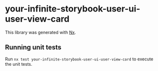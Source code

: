 # your-infinite-storybook-user-ui-user-view-card

This library was generated with [Nx](https://nx.dev).

## Running unit tests

Run `nx test your-infinite-storybook-user-ui-user-view-card` to execute the unit tests.
